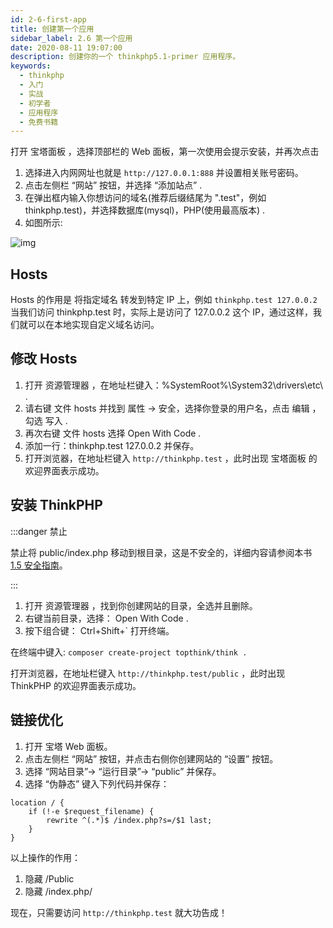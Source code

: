 ```yaml
---
id: 2-6-first-app
title: 创建第一个应用
sidebar_label: 2.6 第一个应用
date: 2020-08-11 19:07:00
description: 创建你的一个 thinkphp5.1-primer 应用程序。
keywords:
  - thinkphp
  - 入门
  - 实战
  - 初学者
  - 应用程序
  - 免费书籍
---
```


打开 宝塔面板 ，选择顶部栏的 Web 面板，第一次使用会提示安装，并再次点击

1. 选择进入内网网址也就是 `http://127.0.0.1:888` 并设置相关账号密码。
2. 点击左侧栏 “网站” 按钮，并选择 “添加站点” .
3. 在弹出框内输入你想访问的域名(推荐后缀结尾为 ".test"，例如 thinkphp.test)，并选择数据库(mysql)，PHP(使用最高版本) .
4. 如图所示:

![img](https://box.kancloud.cn/d9f2b5321715e5608fd8784e76e0d3aa_562x581.png)

## Hosts

Hosts 的作用是 将指定域名 转发到特定 IP 上，例如 `thinkphp.test 127.0.0.2` 当我们访问 thinkphp.test 时，实际上是访问了 127.0.0.2 这个 IP，通过这样，我们就可以在本地实现自定义域名访问。

## 修改 Hosts

1. 打开 资源管理器 ，在地址栏键入：%SystemRoot%\System32\drivers\etc\ .
2. 请右键 文件 hosts 并找到 属性 -> 安全，选择你登录的用户名，点击 编辑 ，勾选 写入 .
3. 再次右键 文件 hosts 选择 Open With Code .
4. 添加一行：thinkphp.test 127.0.0.2 并保存。
5. 打开浏览器，在地址栏键入 `http://thinkphp.test` ，此时出现 宝塔面板 的欢迎界面表示成功。

## 安装 ThinkPHP

:::danger 禁止

禁止将 public/index.php 移动到根目录，这是不安全的，详细内容请参阅本书 [1.5 安全指南](../chapter-1/1-5-security-guide)。

:::

1. 打开 资源管理器 ，找到你创建网站的目录，全选并且删除。
2. 右键当前目录，选择： Open With Code .
3. 按下组合键： Ctrl+Shift+` 打开终端。

在终端中键入: `composer create-project topthink/think .`

打开浏览器，在地址栏键入 `http://thinkphp.test/public` ，此时出现 ThinkPHP 的欢迎界面表示成功。

## 链接优化

1. 打开 宝塔 Web 面板。
2. 点击左侧栏 “网站” 按钮，并点击右侧你创建网站的 “设置” 按钮。
3. 选择 “网站目录”-> “运行目录”-> “public” 并保存。
4. 选择 “伪静态” 键入下列代码并保存：

```nginx title="nginx"
location / {
    if (!-e $request_filename) {
        rewrite ^(.*)$ /index.php?s=/$1 last;
    }
}
```

以上操作的作用：

1. 隐藏 /Public
2. 隐藏 /index.php/

现在，只需要访问 `http://thinkphp.test` 就大功告成！
